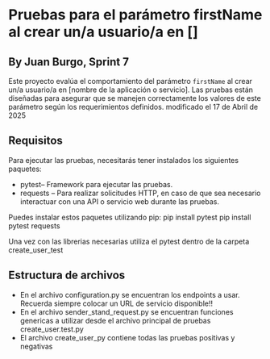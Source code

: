 # Pruebas para el parámetro firstName al crear un/a usuario/a en []
## By Juan Burgo, Sprint 7
Este proyecto evalúa el comportamiento del parámetro `firstName` al crear un/a usuario/a en [nombre de la aplicación o servicio]. Las pruebas están diseñadas para asegurar que se manejen correctamente los valores de este parámetro según los requerimientos definidos.
modificado el 17 de Abril de 2025
## Requisitos

Para ejecutar las pruebas, necesitarás tener instalados los siguientes paquetes:

- pytest– Framework para ejecutar las pruebas.
- requests – Para realizar solicitudes HTTP, en caso de que sea necesario interactuar con una API o servicio web durante las pruebas.

Puedes instalar estos paquetes utilizando pip:
pip install pytest
pip install pytest requests

Una vez con las librerias necesarias utiliza el pytest dentro de la carpeta 
create_user_test

## Estructura de archivos
- En el archivo configuration.py se encuentran los endpoints a usar. 
  Recuerda siempre colocar un URL de servicio disponible!!
- En el archivo sender_stand_request.py se encuentran funciones genericas 
  a utilizar desde el archivo principal de pruebas create_user.test.py
- El archivo create_user_py contiene todas las pruebas positivas y negativas